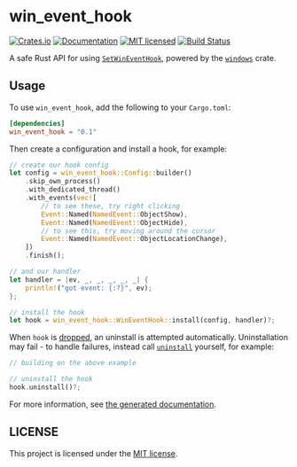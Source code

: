 # win_event_hook

[![Crates.io][crates-badge]][crates-url]
[![Documentation][docs-badge]][docs-url]
[![MIT licensed][mit-badge]][mit-url]
[![Build Status][actions-badge]][actions-url]

[crates-badge]: https://img.shields.io/crates/v/win_event_hook.svg
[crates-url]: https://crates.io/crates/win_event_hook
[docs-badge]: https://docs.rs/win_event_hook/badge.svg
[docs-url]: https://docs.rs/win_event_hook
[mit-badge]: https://img.shields.io/badge/license-MIT-blue.svg
[mit-url]: LICENSE
[actions-badge]: https://github.com/bengreenier/win_event_hook/workflows/CI/badge.svg
[actions-url]: https://github.com/bengreenier/win_event_hook/actions?query=workflow%3ACI

A safe Rust API for using [`SetWinEventHook`](https://learn.microsoft.com/en-us/windows/win32/api/winuser/nf-winuser-setwineventhook), powered by the [`windows`](https://crates.io/crates/windows) crate.

## Usage

To use `win_event_hook`, add the following to your `Cargo.toml`:

```toml
[dependencies]
win_event_hook = "0.1"
```

Then create a configuration and install a hook, for example:

```rust
// create our hook config
let config = win_event_hook::Config::builder()
    .skip_own_process()
    .with_dedicated_thread()
    .with_events(vec![
        // to see these, try right clicking
        Event::Named(NamedEvent::ObjectShow),
        Event::Named(NamedEvent::ObjectHide),
        // to see this, try moving around the cursor
        Event::Named(NamedEvent::ObjectLocationChange),
    ])
    .finish();

// and our handler
let handler = |ev, _, _, _, _, _| {
    println!("got event: {:?}", ev);
};

// install the hook
let hook = win_event_hook::WinEventHook::install(config, handler)?;
```

When `hook` is [dropped](https://doc.rust-lang.org/std/ops/trait.Drop.html), an uninstall is attempted automatically. Uninstallation may fail - to handle failures, instead call [`uninstall`](https://docs.rs/win_event_hook/latest/win_event_hook/struct.WinEventHook.html#method.uninstall) yourself, for example:

```rust
// building on the above example

// uninstall the hook
hook.uninstall()?;
```

For more information, see [the generated documentation](https://docs.rs/win_event_hook).

## LICENSE

This project is licensed under the [MIT license](LICENSE).
